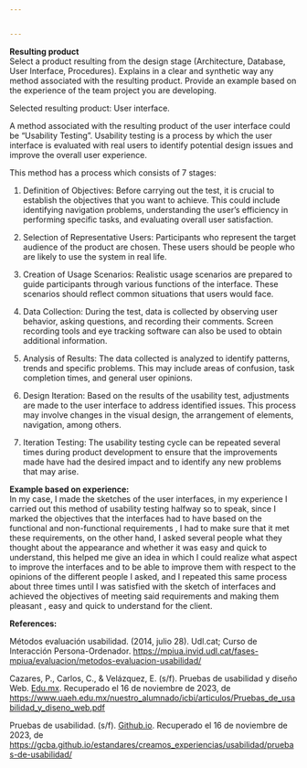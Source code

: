 ```yaml
---


---
```


<p><strong>Resulting product</strong><br>
Select a product resulting from the design stage (Architecture, Database, User Interface, Procedures). Explains in a clear and synthetic way any method associated with the resulting product. Provide an example based on the experience of the team project you are developing.</p>
<p>Selected resulting product: User interface.</p>
<p>A method associated with the resulting product of the user interface could be “Usability Testing”. Usability testing is a process by which the user interface is evaluated with real users to identify potential design issues and improve the overall user experience.</p>
<p>This method has a process which consists of 7 stages:</p>
<ol>
<li>
<p>Definition of Objectives: Before carrying out the test, it is crucial to establish the objectives that you want to achieve. This could include identifying navigation problems, understanding the user’s efficiency in performing specific tasks, and evaluating overall user satisfaction.</p>
</li>
<li>
<p>Selection of Representative Users: Participants who represent the target audience of the product are chosen. These users should be people who are likely to use the system in real life.</p>
</li>
<li>
<p>Creation of Usage Scenarios: Realistic usage scenarios are prepared to guide participants through various functions of the interface. These scenarios should reflect common situations that users would face.</p>
</li>
<li>
<p>Data Collection: During the test, data is collected by observing user behavior, asking questions, and recording their comments. Screen recording tools and eye tracking software can also be used to obtain additional information.</p>
</li>
<li>
<p>Analysis of Results: The data collected is analyzed to identify patterns, trends and specific problems. This may include areas of confusion, task completion times, and general user opinions.</p>
</li>
<li>
<p>Design Iteration: Based on the results of the usability test, adjustments are made to the user interface to address identified issues. This process may involve changes in the visual design, the arrangement of elements, navigation, among others.</p>
</li>
<li>
<p>Iteration Testing: The usability testing cycle can be repeated several times during product development to ensure that the improvements made have had the desired impact and to identify any new problems that may arise.</p>
</li>
</ol>
<p><strong>Example based on experience:</strong><br>
In my case, I made the sketches of the user interfaces, in my experience I carried out this method of usability testing halfway so to speak, since I marked the objectives that the interfaces had to have based on the functional and non-functional requirements , I had to make sure that it met these requirements, on the other hand, I asked several people what they thought about the appearance and whether it was easy and quick to understand, this helped me give an idea in which I could realize what aspect to improve the interfaces and to be able to improve them with respect to the opinions of the different people I asked, and I repeated this same process about three times until I was satisfied with the sketch of interfaces and achieved the objectives of meeting said requirements and making them pleasant , easy and quick to understand for the client.</p>
<p><strong>References:</strong></p>
<p>Métodos evaluación usabilidad. (2014, julio 28). Udl.cat; Curso de Interacción Persona-Ordenador. <a href="https://mpiua.invid.udl.cat/fases-mpiua/evaluacion/metodos-evaluacion-usabilidad/">https://mpiua.invid.udl.cat/fases-mpiua/evaluacion/metodos-evaluacion-usabilidad/</a></p>
<p>Cazares, P., Carlos, C., &amp; Velázquez, E. (s/f). Pruebas de usabilidad y diseño Web. <a href="http://Edu.mx">Edu.mx</a>. Recuperado el 16 de noviembre de 2023, de <a href="https://www.uaeh.edu.mx/nuestro_alumnado/icbi/articulos/Pruebas_de_usabilidad_y_diseno_web.pdf">https://www.uaeh.edu.mx/nuestro_alumnado/icbi/articulos/Pruebas_de_usabilidad_y_diseno_web.pdf</a></p>
<p>Pruebas de usabilidad. (s/f). <a href="http://Github.io">Github.io</a>. Recuperado el 16 de noviembre de 2023, de <a href="https://gcba.github.io/estandares/creamos_experiencias/usabilidad/pruebas-de-usabilidad/">https://gcba.github.io/estandares/creamos_experiencias/usabilidad/pruebas-de-usabilidad/</a></p>


